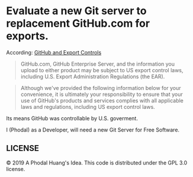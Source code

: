 # Evaluate a new Git server to replacement GitHub.com for exports.

According: [GitHub and Export Controls](https://help.github.com/en/articles/github-and-export-controls)

> GitHub.com, GitHub Enterprise Server, and the information you upload to either product may be subject to US export control laws, including U.S. Export Administration Regulations (the EAR).

> Although we've provided the following information below for your convenience, it is ultimately your responsibility to ensure that your use of GitHub's products and services complies with all applicable laws and regulations, including US export control laws.

Its means GitHub was controllable by U.S. goverment.

I (Phodal) as a Developer, will need a new Git Server for Free Software.

LICENSE
---

© 2019 A Phodal Huang's Idea. This code is distributed under the GPL 3.0 license.

